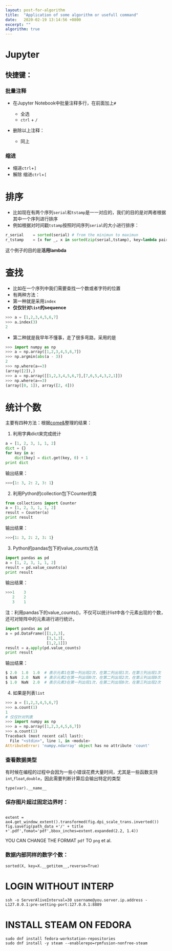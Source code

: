 ```yaml
---
layout: post-for-algorithm
title:  "Application of some algorithm or usefull command"
date:   2020-02-19 13:14:56 +0800
excerpt: ""
algorithm: true
---
```


# Jupyter

## 快捷键：

### 批量注释

* 在Jupyter Notebook中批量注释多行，在前面加上`#`

	* 全选
	* `ctrl` + `/`

* 删除以上注释：
	* 同上


### 缩进

* 缩进`ctrl`+`]`
* 解除 缩进`ctrl`+`[`

# 排序

* 比如现在有两个序列`serial`和`tstamp`是一一对应的，我们的目的是对两者根据其中一个序列进行排序
* 例如根据对时间戳`tstamp`按照时间序列`serial`的大小进行排序：

```python
r_serial	= sorted(serial) # from the minimun to maximun
r_tstamp	= [x for _, x in sorted(zip(serial,tstamp), key=lambda pair: pair[0])]
```

这个例子的目的是**活用lambda** 


# 查找

* 比如在一个序列中我们需要查找一个数或者字符的位置
* 有两种方法：
* 第一种就是采用`index`
* __仅仅针对`list`的sequence__ 

```python
>>> a = [1,2,3,4,5,6,7]
>>> a.index(3)
2
```

* 第二种就是我早年不懂事，走了很多弯路，采用的是

```python
>>> import numpy as np
>>> a = np.array([1,2,3,4,5,6,7])
>>> np.argmin(abs(a - 3))
2
>>> np.where(a==3)
(array([2]),)
>>> a = np.array([[1,2,3,4,5,6,7],[7,6,5,4,3,2,1]])
>>> np.where(a==3)
(array([0, 1]), array([2, 4]))
```


# 统计个数

主要有四种方法：根据[come&](https://blog.csdn.net/sinat_24091225/article/details/77925473)整理的结果：

1. 利用字典dict来完成统计

```python
a = [1, 2, 3, 1, 1, 2]
dict = {}
for key in a:
    dict[key] = dict.get(key, 0) + 1
print dict
```

输出结果：

```python
>>>{1: 3, 2: 2, 3: 1}
```

2. 利用Python的collection包下Counter的类

```python
from collections import Counter
a = [1, 2, 3, 1, 1, 2]
result = Counter(a)
print result
```
输出结果：

```python
>>>{1: 3, 2: 2, 3: 1}
```
3. Python的pandas包下的value_counts方法

```python
import pandas as pd
a = [1, 2, 3, 1, 1, 2]
result = pd.value_counts(a)
print result
```
输出结果：

```python
>>>1    3
   2    2
   3    1
```

注：利用pandas下的value_counts()，不仅可以统计list中各个元素出现的个数，还可对矩阵中的元素进行进行统计。 

```python
import pandas as pd
a = pd.DataFrame([[1,2,3],
                  [3,1,3],
                  [1,2,1]])
result = a.apply(pd.value_counts)
print result
```

输出结果：

```python
$ 2.0  1.0  1.0  # 表示元素1在第一列出现2次，在第二列出现1次，在第三列出现1次
$ NaN  2.0  NaN  # 表示元素2在第一列出现0次，在第二列出现2次，在第三列出现0次
$ 1.0  NaN  2.0  # 表示元素3在第一列出现1次，在第二列出现0次，在第三列出现2次
```

4. 如果是列表`list`

```python
>>> a = [1,2,3,4,5,6,7]
>>> a.count(1)
1
# 仅仅针对列表
>>> import numpy as np
>>> a = np.array([1,2,3,4,5,6,7])
>>> a.count(1)
Traceback (most recent call last):
  File "<stdin>", line 1, in <module>
AttributeError: 'numpy.ndarray' object has no attribute 'count'
```

### 查看数据类型

有时候在编程的过程中会因为一些小错误花费大量时间，尤其是一些函数支持`int`,`float`,`double`，因此需要判断计算后会输出特定的类型

```
type(var).__name__
```

### 保存图片超过固定边界时：

```

extent = ax4.get_window_extent().transformed(fig.dpi_scale_trans.inverted())
fig.savefig(path_data +'/' + title +'.pdf',fomat='pdf',bbox_inches=extent.expanded(2.2, 1.4))

```

YOU CAN CHANGE THE FORMAT `pdf` TO `png` et al.


### 数据内部同样的数字个数：

```
sorted(X, key=X.__getitem__,reverse=True)
```

# LOGIN WITHOUT INTERP

```
ssh -o ServerAliveInterval=30 username@you.server.ip.address -L127.0.0.1:pre-setting-port:127.0.0.1:8889
```


# INSTALL STEAM ON FEDORA

```
sudo dnf install fedora-workstation-repositories
sudo dnf install -y steam --enablerepo=rpmfusion-nonfree-steam
```

